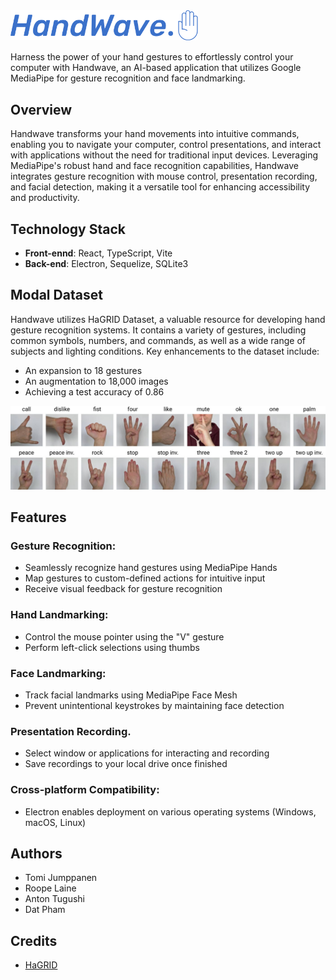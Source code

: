 <div>
<img src="./src/assets/handwave-logo.svg" alt="logo" width="300" style="padding-bottom:15px"/>
<div>
Harness the power of your hand gestures to effortlessly control your computer with Handwave, an AI-based application that utilizes Google MediaPipe for gesture recognition and face landmarking.

## Overview
Handwave transforms your hand movements into intuitive commands, enabling you to navigate your computer, control presentations, and interact with applications without the need for traditional input devices. Leveraging MediaPipe's robust hand and face recognition capabilities, Handwave integrates gesture recognition with mouse control, presentation recording, and facial detection, making it a versatile tool for enhancing accessibility and productivity.

## Technology Stack
- **Front-ennd**: React, TypeScript, Vite
- **Back-end**: Electron, Sequelize, SQLite3

## Modal Dataset
Handwave utilizes HaGRID Dataset, a valuable resource for developing hand gesture recognition systems. It contains a variety of gestures, including common symbols, numbers, and commands, as well as a wide range of subjects and lighting conditions. Key enhancements to the dataset include:
- An expansion to 18 gestures
- An augmentation to 18,000 images
- Achieving a test accuracy of 0.86
<div>
<img src="./src/assets/gestures.jpg" alt="gestures"/>
<div>

## Features
### Gesture Recognition:
- Seamlessly recognize hand gestures using MediaPipe Hands
- Map gestures to custom-defined actions for intuitive input
- Receive visual feedback for gesture recognition

### Hand Landmarking:
- Control the mouse pointer using the "V" gesture
- Perform left-click selections using thumbs

### Face Landmarking:
- Track facial landmarks using MediaPipe Face Mesh
- Prevent unintentional keystrokes by maintaining face detection

### Presentation Recording.
- Select window or applications for interacting and recording
- Save recordings to your local drive once finished

### Cross-platform Compatibility:
- Electron enables deployment on various operating systems (Windows, macOS, Linux)

## Authors
- Tomi Jumppanen
- Roope Laine
- Anton Tugushi
- Dat Pham

## Credits
- [HaGRID](https://github.com/hukenovs/hagrid)